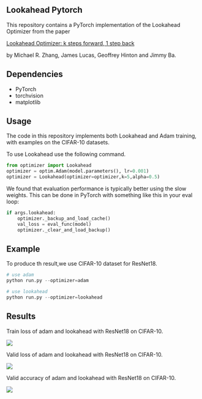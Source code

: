 <!--
SPDX-FileCopyrightText: 2019 lonePatinet

SPDX-License-Identifier: MIT
-->

## Lookahead Pytorch

This repository contains a PyTorch implementation of the Lookahead Optimizer from the paper 

[Lookahead Optimizer: k steps forward, 1 step back](https://arxiv.org/abs/1907.08610)

by Michael R. Zhang, James Lucas, Geoffrey Hinton and Jimmy Ba.

## Dependencies

* PyTorch
* torchvision
* matplotlib

## Usage

The code in this repository implements both Lookahead and Adam training, with examples on the CIFAR-10 datasets.

To use Lookahead use the following command.

```python
from optimizer import Lookahead
optimizer = optim.Adam(model.parameters(), lr=0.001)
optimizer = Lookahead(optimizer=optimizer,k=5,alpha=0.5)
```

We found that evaluation performance is typically better using the slow weights. This can be done in PyTorch with something like this in your eval loop:
```python
if args.lookahead:
    optimizer._backup_and_load_cache()
    val_loss = eval_func(model)
    optimizer._clear_and_load_backup()
```
## Example

To produce th result,we use CIFAR-10 dataset for ResNet18.

```python
# use adam
python run.py --optimizer=adam

# use lookahead 
python run.py --optimizer=lookahead
```
## Results

Train loss of adam and lookahead with ResNet18 on CIFAR-10.

![](./png/loss.png)

Valid loss of adam and lookahead with ResNet18 on CIFAR-10.

![](./png/valid_loss.png)

Valid accuracy of adam and lookahead with ResNet18 on CIFAR-10.

![](./png/valid_acc.png)
